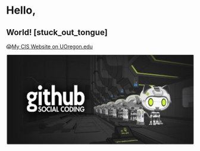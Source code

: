 # Hello,
## World! [stuck_out_tongue]

:scream:[My CIS Website on UOregon.edu](http://pages.uoregon.edu/kdaley4/111/)

![github social coding logo](images/github-image.png)
